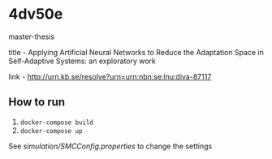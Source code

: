 # 4dv50e
master-thesis 

title - Applying Artificial Neural Networks to Reduce the Adaptation Space in Self-Adaptive Systems: an exploratory work

link - http://urn.kb.se/resolve?urn=urn:nbn:se:lnu:diva-87117

## How to run
1. `docker-compose build`
2. `docker-compose up`

See *simulation/SMCConfig.properties* to change the settings
